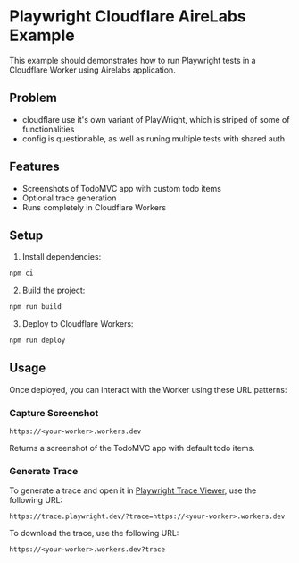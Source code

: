 # Playwright Cloudflare AireLabs Example

This example should demonstrates how to run Playwright tests in a Cloudflare Worker using Airelabs application.

## Problem

- cloudflare use it's own variant of PlayWright, which is striped of some of functionalities
- config is questionable, as well as runing multiple tests with shared auth

## Features

- Screenshots of TodoMVC app with custom todo items
- Optional trace generation
- Runs completely in Cloudflare Workers

## Setup

1. Install dependencies:

```bash
npm ci
```

2. Build the project:

```bash
npm run build
```

3. Deploy to Cloudflare Workers:

```bash
npm run deploy
```

## Usage

Once deployed, you can interact with the Worker using these URL patterns:

### Capture Screenshot

```
https://<your-worker>.workers.dev
```

Returns a screenshot of the TodoMVC app with default todo items.

### Generate Trace

To generate a trace and open it in [Playwright Trace Viewer](https://trace.playwright.dev/), use the following URL:

```
https://trace.playwright.dev/?trace=https://<your-worker>.workers.dev
```

To download the trace, use the following URL:

```
https://<your-worker>.workers.dev?trace
```
